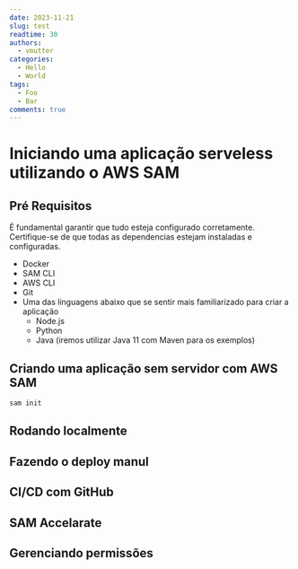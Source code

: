 ```yaml
---
date: 2023-11-21
slug: test
readtime: 30
authors:
  - vmutter
categories:
  - Hello
  - World
tags:
  - Foo
  - Bar
comments: true
---
```


# Iniciando uma aplicação serveless utilizando o AWS SAM

## Pré Requisitos

É fundamental garantir que tudo esteja configurado corretamente. Certifique-se de que todas as dependencias estejam instaladas e configuradas. 

- Docker
- SAM CLI
- AWS CLI
- Git
- Uma das linguagens abaixo que se sentir mais familiarizado para criar a aplicação
  - Node.js
  - Python
  - Java (iremos utilizar Java 11 com Maven para os exemplos)

<!-- more -->

## Criando uma aplicação sem servidor com AWS  SAM

``` bash
sam init
```

## Rodando localmente
## Fazendo o deploy manul
## CI/CD com GitHub
## SAM Accelarate
## Gerenciando permissões